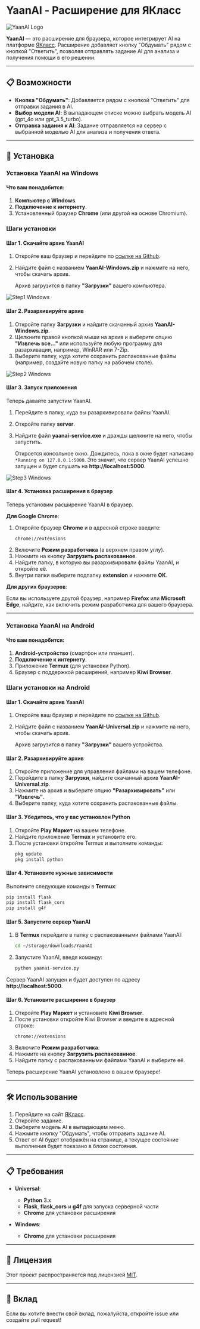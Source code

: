# YaanAI - Расширение для ЯКласс

![YaanAI Logo](https://github.com/exlocus/project-yaanai/blob/main/YaanAI-README-Images/logo.png)

**YaanAI** — это расширение для браузера, которое интегрирует AI на платформе [ЯКласс](https://www.yaklass.ru). Расширение добавляет кнопку "Обдумать" рядом с кнопкой "Ответить", позволяя отправлять задание AI для анализа и получения помощи в его решении.

---

## 📋 Возможности

- **Кнопка "Обдумать"**: Добавляется рядом с кнопкой "Ответить" для отправки задания в AI.
- **Выбор модели AI**: В выпадающем списке можно выбрать модель AI (gpt_4o или gpt_3.5_turbo).
- **Отправка задания к AI**: Задание отправляется на сервер с выбранной моделью AI для анализа и получения ответа.

---

## 🚀 Установка

### Установка YaanAI на Windows

#### Что вам понадобится:

1. **Компьютер с Windows**.
2. **Подключение к интернету**.
3. Установленный браузер **Chrome** (или другой на основе Chromium).

### Шаги установки

#### Шаг 1. Скачайте архив YaanAI

1. Откройте ваш браузер и перейдите по [ссылке на Github](https://github.com/exlocus/project-yaanai/releases).
2. Найдите файл с названием **YaanAI-Windows.zip** и нажмите на него, чтобы скачать архив.

   Архив загрузится в папку **"Загрузки"** вашего компьютера.

![Step1 Windows](https://github.com/exlocus/project-yaanai/blob/main/YaanAI-README-Images/step1_windows.gif)

#### Шаг 2. Разархивируйте архив

1. Откройте папку **Загрузки** и найдите скачанный архив **YaanAI-Windows.zip**.
2. Щелкните правой кнопкой мыши на архив и выберите опцию **"Извлечь все..."** или используйте любую программу для разархивации, например, WinRAR или 7-Zip.
3. Выберите папку, куда хотите сохранить распакованные файлы (например, создайте новую папку на рабочем столе).

![Step2 Windows](https://github.com/exlocus/project-yaanai/blob/main/YaanAI-README-Images/step2_windows.gif)

#### Шаг 3. Запуск приложения

Теперь давайте запустим YaanAI.

1. Перейдите в папку, куда вы разархивировали файлы YaanAI.
2. Откройте папку **server**.
3. Найдите файл **yaanai-service.exe** и дважды щелкните на него, чтобы запустить.

   Откроется консольное окно. Дождитесь, пока в окне будет написано `*Running on 127.0.0.1:5000`. Это значит, что сервер YaanAI успешно запущен и будет слушать на **http://localhost:5000**.

![Step3 Windows](https://github.com/exlocus/project-yaanai/blob/main/YaanAI-README-Images/step3_windows.gif)

#### Шаг 4. Установка расширения в браузер

Теперь установим расширение YaanAI в браузер.

**Для Google Chrome**:

1. Откройте браузер **Chrome** и в адресной строке введите:
   ```text
   chrome://extensions
   ```
2. Включите **Режим разработчика** (в верхнем правом углу).
3. Нажмите на кнопку **Загрузить распакованное**.
4. Найдите папку, в которую вы разархивировали файлы YaanAI, и откройте её.
5. Внутри папки выберите подпапку **extension** и нажмите **ОК**.

**Для других браузеров**:

Если вы используете другой браузер, например **Firefox** или **Microsoft Edge**, найдите, как включить режим разработчика для вашего браузера.

---

### Установка YaanAI на Android

#### Что вам понадобится:

1. **Android-устройство** (смартфон или планшет).
2. **Подключение к интернету**.
3. Приложение **Termux** (для установки Python).
4. Браузер с поддержкой расширений, например **Kiwi Browser**.

### Шаги установки на Android

#### Шаг 1. Скачайте архив YaanAI

1. Откройте ваш браузер и перейдите по [ссылке на Github](https://github.com/exlocus/project-yaanai/releases).
2. Найдите файл с названием **YaanAI-Universal.zip** и нажмите на него, чтобы скачать архив.

   Архив загрузится в папку **"Загрузки"** вашего устройства.

#### Шаг 2. Разархивируйте архив

1. Откройте приложение для управления файлами на вашем телефоне.
2. Перейдите в папку **Загрузки**, найдите скачанный архив **YaanAI-Universal.zip**.
3. Нажмите на архив и выберите опцию **"Разархивировать"** или **"Извлечь"**.
4. Выберите папку, куда хотите сохранить распакованные файлы.

#### Шаг 3. Убедитесь, что у вас установлен Python

1. Откройте **Play Маркет** на вашем телефоне.
2. Найдите приложение **Termux** и установите его.
3. После установки откройте Termux и выполните команды:
   ```bash
   pkg update
   pkg install python
   ```

#### Шаг 4. Установите нужные зависимости

Выполните следующие команды в **Termux**:

```bash
pip install flask
pip install flask_cors
pip install g4f
```

#### Шаг 5. Запустите сервер YaanAI

1. В **Termux** перейдите в папку с распакованными файлами YaanAI:
   ```bash
   cd ~/storage/downloads/YaanAI
   ```
2. Запустите YaanAI, введя команду:
   ```bash
   python yaanai-service.py
   ```

Сервер YaanAI запущен и будет доступен по адресу **http://localhost:5000**.

#### Шаг 6. Установите расширение в браузер

1. Откройте **Play Маркет** и установите **Kiwi Browser**.
2. После установки откройте Kiwi Browser и введите в адресной строке:
   ```text
   chrome://extensions
   ```
3. Включите **Режим разработчика**.
4. Нажмите на кнопку **Загрузить распакованное**.
5. Найдите папку с распакованными файлами YaanAI и выберите её.

Теперь расширение YaanAI установлено в вашем браузере!

---

## 🛠 Использование

1. Перейдите на сайт [ЯКласс](https://www.yaklass.ru).
2. Откройте задание.
3. Выберите модель AI в выпадающем меню.
4. Нажмите кнопку "Обдумать", чтобы отправить задание AI.
5. Ответ от AI будет отображён на странице, а текущее состояние выполнения будет показано в блоке состояния.

---

## 📋 Требования

- **Universal**:
  - **Python** 3.x
  - **Flask**, **flask_cors** и **g4f** для запуска серверной части
  - **Chrome** для установки расширения

- **Windows**:
  - **Chrome** для установки расширения

---

## 📄 Лицензия

Этот проект распространяется под лицензией [MIT](https://opensource.org/licenses/MIT).

---

## 🤝 Вклад

Если вы хотите внести свой вклад, пожалуйста, откройте issue или создайте pull request!
